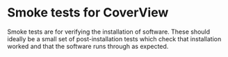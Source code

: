 # Smoke tests for CoverView
Smoke tests are for verifying the installation of software. These should ideally be a small set of post-installation
tests which check that installation worked and that the software runs through as expected.
